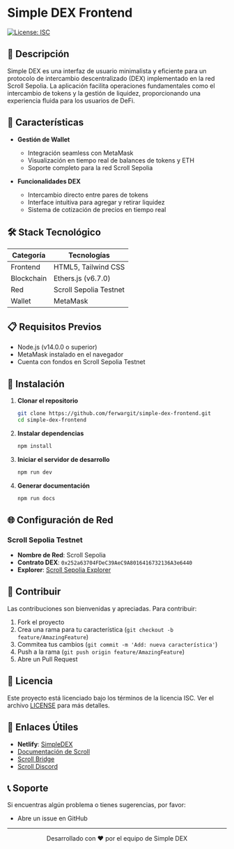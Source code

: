 # Simple DEX Frontend



[![License: ISC](https://img.shields.io/badge/License-ISC-blue.svg)](https://opensource.org/licenses/ISC)

## 📝 Descripción

Simple DEX es una interfaz de usuario minimalista y eficiente para un protocolo de intercambio descentralizado (DEX) implementado en la red Scroll Sepolia. La aplicación facilita operaciones fundamentales como el intercambio de tokens y la gestión de liquidez, proporcionando una experiencia fluida para los usuarios de DeFi.

## 🚀 Características

- **Gestión de Wallet**
  - Integración seamless con MetaMask
  - Visualización en tiempo real de balances de tokens y ETH
  - Soporte completo para la red Scroll Sepolia

- **Funcionalidades DEX**
  - Intercambio directo entre pares de tokens
  - Interface intuitiva para agregar y retirar liquidez
  - Sistema de cotización de precios en tiempo real

## 🛠️ Stack Tecnológico

| Categoría | Tecnologías |
|-----------|-------------|
| Frontend | HTML5, Tailwind CSS |
| Blockchain | Ethers.js (v6.7.0) |
| Red | Scroll Sepolia Testnet |
| Wallet | MetaMask |

## 📋 Requisitos Previos

- Node.js (v14.0.0 o superior)
- MetaMask instalado en el navegador
- Cuenta con fondos en Scroll Sepolia Testnet

## 🔧 Instalación

1. **Clonar el repositorio**
   ```bash
   git clone https://github.com/ferwargit/simple-dex-frontend.git
   cd simple-dex-frontend
   ```

2. **Instalar dependencias**
   ```bash
   npm install
   ```

3. **Iniciar el servidor de desarrollo**
   ```bash
   npm run dev
   ```

4. **Generar documentación**
   ```bash
   npm run docs
   ```

## 🌐 Configuración de Red

### Scroll Sepolia Testnet

- **Nombre de Red**: Scroll Sepolia
- **Contrato DEX**: `0x252a63704FDeC39AeC9A8016416732136A3e6440`
- **Explorer**: [Scroll Sepolia Explorer](https://sepolia.scrollscan.dev/)


## 🤝 Contribuir

Las contribuciones son bienvenidas y apreciadas. Para contribuir:

1. Fork el proyecto
2. Crea una rama para tu característica (`git checkout -b feature/AmazingFeature`)
3. Commitea tus cambios (`git commit -m 'Add: nueva característica'`)
4. Push a la rama (`git push origin feature/AmazingFeature`)
5. Abre un Pull Request

## 📝 Licencia

Este proyecto está licenciado bajo los términos de la licencia ISC. Ver el archivo [LICENSE](LICENSE) para más detalles.

## 🔗 Enlaces Útiles

- **Netlify**: [SimpleDEX](https://simple-dex-frontend.netlify.app/)
- [Documentación de Scroll](https://docs.scroll.io/)
- [Scroll Bridge](https://scroll.io/bridge)
- [Scroll Discord](https://discord.gg/scroll)

## 📞 Soporte

Si encuentras algún problema o tienes sugerencias, por favor:
- Abre un issue en GitHub


---

<p align="center">
  Desarrollado con ❤️ por el equipo de Simple DEX
</p>